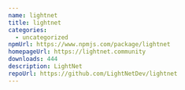 ```yaml
---
name: lightnet
title: lightnet
categories:
  - uncategorized
npmUrl: https://www.npmjs.com/package/lightnet
homepageUrl: https://lightnet.community
downloads: 444
description: LightNet
repoUrl: https://github.com/LightNetDev/lightnet
---
```

